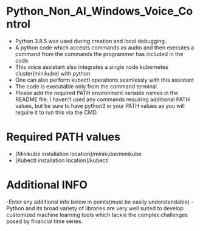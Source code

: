 # Python_Non_AI_Windows_Voice_Control
- Python 3.8.5 was used during creation and local debugging.
- A python code which accepts commands as audio and then executes a command from the commands the programmer has included in the code. 
- This voice assistant also integrates a single node kubernetes cluster(minikube) with python
- One can also perform kubectl operations seamlessly with this assistant
- The code is executable only from the command terminal. 
- Please add the required PATH environment variable names in the README file. I haven't used any commands requiring additional PATH values, but be sure to have python3 in your PATH values as you will require it to run this via the CMD.
# Required PATH values
- [Minikube installation location]/minikube/minikube
- [Kubectl installation location]/kubectl
# Additional INFO
-Enter any additional info below in points(must be easily understandable)
-Python and its broad variety of libraries are very well suited to develop customized machine learning tools which tackle the complex challenges posed by financial time series.
